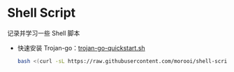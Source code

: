 # Shell Script

记录并学习一些 Shell 脚本

- 快速安装 Trojan-go：[trojan-go-quickstart.sh](./trojan-go-quickstart.sh)
  
  ``` bash
  bash <(curl -sL https://raw.githubusercontent.com/morooi/shell-script/master/trojan-go-quickstart.sh)
  ```
